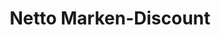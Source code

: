---
title: "Netto Marken-Discount"
url: /hildesheim/netto-marken-discount-hildebrandstrasse/
shop: Supermarkt
---